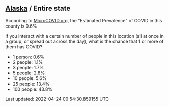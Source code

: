 
## [Alaska](/united-states/alaska) / Entire state

According to [MicroCOVID.org](http://microcovid.org),
the "Estimated Prevalence" of COVID in this county is 0.6%

If you interact with a certain number of people in this location
(all at once in a group, or spread out across the day), what is the chance that
1 or more of them has COVID?

- 1 person: 0.6%
- 2 people: 1.1%
- 3 people: 1.7%
- 5 people: 2.8%
- 10 people: 5.6%
- 25 people: 13.4%
- 100 people: 43.8%

Last updated: 2022-04-24 00:54:30.859155 UTC
